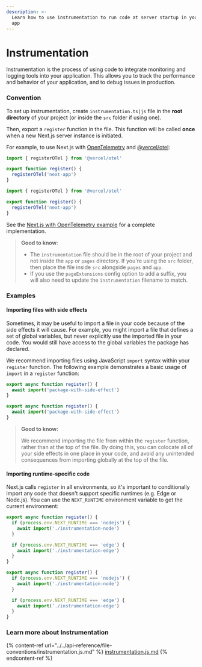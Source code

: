 ```yaml
---
description: >-
  Learn how to use instrumentation to run code at server startup in your Next.js
  app
---
```


# Instrumentation

Instrumentation is the process of using code to integrate monitoring and logging tools into your application. This allows you to track the performance and behavior of your application, and to debug issues in production.

### Convention

To set up instrumentation, create `instrumentation.ts|js` file in the **root directory** of your project (or inside the `src` folder if using one).

Then, export a `register` function in the file. This function will be called **once** when a new Next.js server instance is initiated.

For example, to use Next.js with [OpenTelemetry](https://opentelemetry.io/) and [@vercel/otel](https://vercel.com/docs/observability/otel-overview):

```ts
import { registerOTel } from '@vercel/otel'

export function register() {
  registerOTel('next-app')
}
```

```js
import { registerOTel } from '@vercel/otel'

export function register() {
  registerOTel('next-app')
}
```

See the [Next.js with OpenTelemetry example](https://github.com/vercel/next.js/tree/canary/examples/with-opentelemetry) for a complete implementation.

> **Good to know**:
>
> * The `instrumentation` file should be in the root of your project and not inside the `app` or `pages` directory. If you're using the `src` folder, then place the file inside `src` alongside `pages` and `app`.
> * If you use the `pageExtensions` config option to add a suffix, you will also need to update the `instrumentation` filename to match.

### Examples

#### Importing files with side effects

Sometimes, it may be useful to import a file in your code because of the side effects it will cause. For example, you might import a file that defines a set of global variables, but never explicitly use the imported file in your code. You would still have access to the global variables the package has declared.

We recommend importing files using JavaScript `import` syntax within your `register` function. The following example demonstrates a basic usage of `import` in a `register` function:

```ts
export async function register() {
  await import('package-with-side-effect')
}
```

```js
export async function register() {
  await import('package-with-side-effect')
}
```

> **Good to know:**
>
> We recommend importing the file from within the `register` function, rather than at the top of the file. By doing this, you can colocate all of your side effects in one place in your code, and avoid any unintended consequences from importing globally at the top of the file.

#### Importing runtime-specific code

Next.js calls `register` in all environments, so it's important to conditionally import any code that doesn't support specific runtimes (e.g. Edge or Node.js). You can use the `NEXT_RUNTIME` environment variable to get the current environment:

```ts
export async function register() {
  if (process.env.NEXT_RUNTIME === 'nodejs') {
    await import('./instrumentation-node')
  }

  if (process.env.NEXT_RUNTIME === 'edge') {
    await import('./instrumentation-edge')
  }
}
```

```js
export async function register() {
  if (process.env.NEXT_RUNTIME === 'nodejs') {
    await import('./instrumentation-node')
  }

  if (process.env.NEXT_RUNTIME === 'edge') {
    await import('./instrumentation-edge')
  }
}
```

### Learn more about Instrumentation <a href="#learn-more-about-instrumentation" id="learn-more-about-instrumentation"></a>

{% content-ref url="../../api-reference/file-conventions/instrumentation.js.md" %}
[instrumentation.js.md](../../api-reference/file-conventions/instrumentation.js.md)
{% endcontent-ref %}

